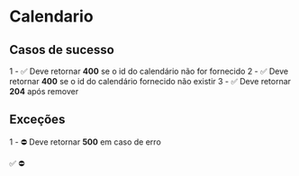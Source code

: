 # Calendario

## Casos de sucesso

1 - ✅ Deve retornar **400** se o id do calendário não for fornecido
2 - ✅ Deve retornar **400** se o id do calendário fornecido não existir
3 - ✅ Deve retornar **204** após remover


## Exceções
1 - ⛔ Deve retornar **500** em caso de erro


✅
⛔